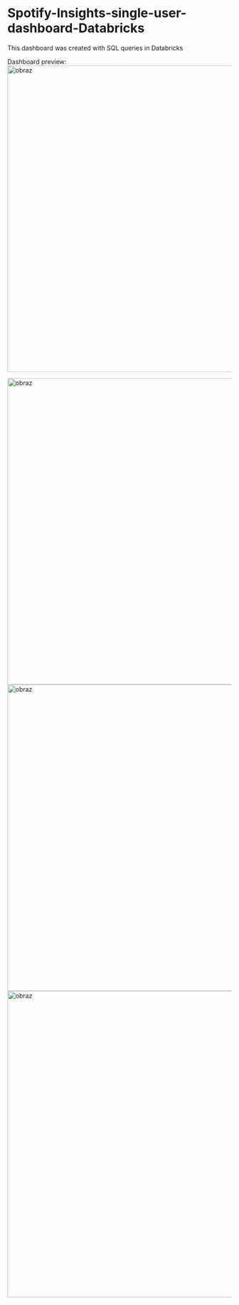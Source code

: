 # Spotify-Insights-single-user-dashboard-Databricks
This dashboard was created with SQL queries in Databricks


Dashboard preview:
<img width="1641" height="689" alt="obraz" src="https://github.com/user-attachments/assets/25b81238-df5b-4a79-a531-17ac80ae53fc" />

<img width="1641" height="689" alt="obraz" src="https://github.com/user-attachments/assets/fdc0f6aa-d6a7-4791-90a2-3b70bd5b3fbd" />


<img width="1641" height="689" alt="obraz" src="https://github.com/user-attachments/assets/631463f1-15eb-492f-8a55-3a6500c1d7bf" />


<img width="1641" height="689" alt="obraz" src="https://github.com/user-attachments/assets/b905eb73-def1-480e-a516-332e9e27bb03" />

